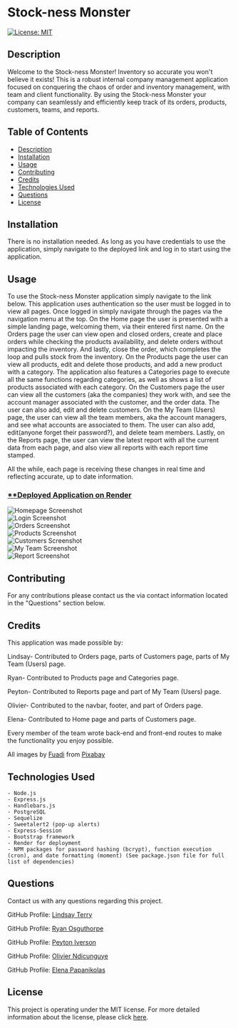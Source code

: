 # Stock-ness Monster
[![License: MIT](https://img.shields.io/badge/License-MIT-yellow.svg)](https://opensource.org/licenses/MIT)



## Description
Welcome to the Stock-ness Monster! Inventory so accurate you won't believe it exists! This is a robust internal company management application focused on conquering the chaos of order and inventory management, with team and client functionality. By using the Stock-ness Monster your company can seamlessly and efficiently keep track of its orders, products, customers, teams, and reports. 




## Table of Contents
* [Description](#description)
* [Installation](#installation)
* [Usage](#usage)
* [Contributing](#contributing)
* [Credits](#credits)
* [Technologies Used](#technologies-used)
* [Questions](#questions)
* [License](#license)



## Installation
There is no installation needed. As long as you have credentials to use the application, simply navigate to the deployed link and log in to start using the application.


## Usage
To use the Stock-ness Monster application simply navigate to the link below. This application uses authentication so the user must be logged in to view all pages. Once logged in simply navigate through the pages via the navigation menu at the top. On the Home page the user is presented with a simple landing page, welcoming them, via their entered first name. On the Orders page the user can view open and closed orders, create and place orders while checking the products availability, and delete orders without impacting the inventory. And lastly, close the order, which completes the loop and pulls stock from the inventory. On the Products page the user can view all products, edit and delete those products, and add a new product with a category. The application also features a Categories page to execute all the same functions regarding categories, as well as shows a list of products associated with each category. On the Customers page the user can view all the customers (aka the companies) they work with, and see the account manager associated with the customer, and the order data. The user can also add, edit and delete customers. On the My Team (Users) page, the user can view all the team members, aka the account managers, and see what accounts are associated to them. The user can also add, edit(anyone forget their password?), and delete team members. Lastly, on the Reports page, the user can view the latest report with all the current data from each page, and also view all reports with each report time stamped.

All the while, each page is receiving these changes in real time and reflecting accurate, up to date information.

### [**Deployed Application on Render]()


![Homepage Screenshot](./public/images/homepageScreenshot2.png) <br>
![Login Screenshot](./public/images/loginScreenshot.png) <br>
![Orders Screenshot](./public/images/ordersScreenshot.png) <br>
![Products Screenshot](./public/images/productsScreenshot.png) <br>
![Customers Screenshot](./public/images/customersScreenshot.png) <br>
![My Team Screenshot](./public/images/myteamScreenshot.png) <br>
![Report Screenshot](./public/images/reportScreenshot.png) <br>




## Contributing 
For any contributions please contact us the via contact information located in the "Questions" section below.



## Credits
This application was made possible by:

Lindsay- Contributed to Orders page, parts of Customers page, parts of My Team (Users) page.

Ryan- Contributed to Products page and Categories page.

Peyton- Contributed to Reports page and part of My Team (Users) page.

Olivier- Contributed to the navbar, footer, and part of Orders page.

Elena- Contributed to Home page and parts of Customers page.

Every member of the team wrote back-end and front-end routes to make the functionality you enjoy possible. 

All images by <a href="https://pixabay.com/users/xelriz-14820749/?utm_source=link-attribution&utm_medium=referral&utm_campaign=image&utm_content=7473420">Fuadi</a> from <a href="https://pixabay.com//?utm_source=link-attribution&utm_medium=referral&utm_campaign=image&utm_content=7473420">Pixabay</a>



## Technologies Used
    - Node.js
    - Express.js
    - Handlebars.js
    - PostgreSQL
    - Sequelize
    - Sweetalert2 (pop-up alerts)
    - Express-Session
    - Bootstrap framework
    - Render for deployment
    - NPM packages for password hashing (bcrypt), function execution (cron), and date formatting (moment) (See package.json file for full list of dependencies)



## Questions 
Contact us with any questions regarding this project.

GitHub Profile: [Lindsay Terry](https://github.com/lindsay-terry) 


GitHub Profile: [Ryan Osguthorpe](https://github.com/rhinosstuff) 


GitHub Profile: [Peyton Iverson](https://github.com/AceSpadee) 


GitHub Profile: [Olivier Ndicunguye](https://github.com/Noliva8) 


GitHub Profile: [Elena Papanikolas](https://github.com/ElenaPapanikolas) 




## License 
This project is operating under the MIT license. For more detailed information about the license, please click [here](https://opensource.org/licenses/MIT).
